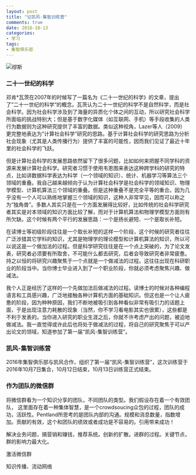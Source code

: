 ```yaml
---
layout: post
title: "记凯风-集智训练营"
comments: true
date: 2016-10-13
categories:
- 学习
tags:
- 集智俱乐部
---
```


![缪斯](http://oaf2qt3yk.bkt.clouddn.com/ed6c9d46333416093c4d0fd0e9712dc4.png)



### 二十一世纪的科学
邓肯*瓦茨在2007年的时候写了一篇名为《二十一世纪的科学》的文章，提出了”二十一世纪的科学“的概念。瓦茨认为二十一世纪的科学不是自然科学，而是社会科学。因为社会科学涉及到了海量的异质化个体之间的互动，所以研究社会科学所面临的挑战特别大；但是基于数字化媒体（如互联网、手机）等手段收集的人类行为数据则为这种研究提供了丰富的数据。类似这种视角，Lazer等人（2009）更完整地表达为”计算社会科学”研究的思路。基于计算社会科学的研究思路为分析社会现象（尤其是人类传播行为）提供了丰富的可能性，因而我们见证了最近十年里的社会科学的飞跃。

但是计算社会科学的发展思路依然留下了很多问题，比如如何来把握不同学科的资源来发展计算社会科学。研究者习惯于使用韦恩图来表达这种跨学科的研究的特点，比如讲数据科学表达为科学（一个领域的知识）、统计、机器学习等算法三个领域的重叠。我自己越来越倾向于认为计算社会科学是社会科学的领域知识、物理学模型、计算机算法三个领域的重叠。但是这种重叠不是完全平等的重合。因为几乎没有一个人可以熟练地掌握三个领域的知识，这种人非常罕见，因而可以称之为“独角兽”。多数人其实只是在一个方面发展得比较好，比如传统的社会科学研究者其实是对本领域的知识方面比较了解，而对于计算机算法和物理学模型方面则有所欠缺。这个时候有两个平行的发展思路：一个是扬长避短、一个是取长补短。

在读博士等初级阶段往往是一个取长补短的这样一个阶段，这个时候的研究者往往广泛涉猎其它学科的知识，尤其是物理学的理论模型和计算机算法的知识，所以可以说这是一个做加法的过程。但是科学研究往往是在一个点上突破的，为了论文发表，研究者必须要有所取舍，不可能什么都去研究，后者会导致研究者非常疲惫。持之以恒的将研究兴趣聚焦于一个点就是一个做减法的过程。这往往出现在科研职业的阶段当中。当你博士毕业进入到了一个职业阶段，你就必须考虑聚焦兴趣、做减法。

我个人正是经历了这样的一个先做加法后做减法的过程。读博士的时候对各种编程语言和工具感兴趣，广泛地接触各种计算机方面的基础知识。但这也是一个让人疲惫的阶段，因为种种原因，我们不断地被吸引到各种看似非常有吸引力的话题上面，于是出现注意力耗散的现象（当然，你不学习看电影其实也很累），这些都是不利于发表的。当你进入研究的职业生涯之后，你就不许考虑产出的问题，被迫地做减法。我一直觉得或许此后也将处于做减法的过程，将自己的研究聚焦于可以产出论文的领域，知道参加了第一届“凯风-集智训练营”。

### 凯风-集智训练营

2016年集智俱乐部与凯风合作，组织了第一届“凯风-集智训练营”，这次训练营于2016年10月7日集合，10月12日结束，10月13日训练营正式结束。

### 作为团队的微信群

将微信群看为一个知识分享的团队，不同团队的类型。我们假设存在着一个有效团队， 这里面存在着一种集体智慧，是一个crowdsoucing众包的过程，团队的成功，活跃性。Pentland所思考的是团队内部的沟通。规模和消息数量，指数增加。贡献的有效，这个和团队的绩效或者成功是不容易的。引用带来成功！

解决业务问题，搞营销和赚钱，推荐系统。创新的扩散。进群的过程。关键节点，群的影响力最大化。

激活微信群

知识传播、流动网络
